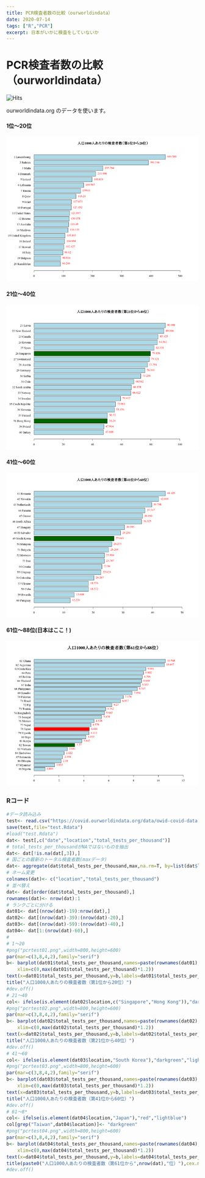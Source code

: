 ```yaml
---
title: PCR検査者数の比較（ourworldindata）
date: 2020-07-14
tags: ["R","PCR"]
excerpt: 日本がいかに検査をしていないか
---
```


# PCR検査者数の比較（ourworldindata）

![Hits](https://hitcounter.pythonanywhere.com/count/tag.svg?url=https%3A%2F%2Fgitpress.io%2F%40statrstart%2pcrtest01)  

ourworldindata.org のデータを使います。

#### 1位〜20位

![pcrtest01](https://raw.githubusercontent.com/statrstart/statrstart.github.com/master/source/images/pcrtest01.png)

#### 21位〜40位

![pcrtest02](https://raw.githubusercontent.com/statrstart/statrstart.github.com/master/source/images/pcrtest02.png)

#### 41位〜60位

![pcrtest03](https://raw.githubusercontent.com/statrstart/statrstart.github.com/master/source/images/pcrtest03.png)

#### 61位〜88位(日本はここ！)

![pcrtest04](https://raw.githubusercontent.com/statrstart/statrstart.github.com/master/source/images/pcrtest04.png)

### Rコード

```R
#データ読み込み
test<- read.csv("https://covid.ourworldindata.org/data/owid-covid-data.csv")
save(test,file="test.Rdata")
#load("test.Rdata")
dat<- test[,c("date","location","total_tests_per_thousand")]
# total_tests_per_thousandがNAではないものを抽出
dat<- dat[!is.na(dat[,3]),]
# 国ごとの最新のトータル検査者数(maxデータ)
dat<- aggregate(dat$total_tests_per_thousand,max,na.rm=T, by=list(dat$location))
# ネーム変更
colnames(dat)<- c("location","total_tests_per_thousand")
# 並べ替え
dat<- dat[order(dat$total_tests_per_thousand),]
rownames(dat)<- nrow(dat):1
# ランクごとに分ける
dat01<- dat[(nrow(dat)-19):nrow(dat),]
dat02<- dat[(nrow(dat)-39):(nrow(dat)-20),]
dat03<- dat[(nrow(dat)-59):(nrow(dat)-40),]
dat04<- dat[1:(nrow(dat)-60),]
#
# 1〜20
#png("pcrtest01.png",width=800,height=600)
par(mar=c(3,8,4,2),family="serif")
b<- barplot(dat01$total_tests_per_thousand,names=paste(rownames(dat01),dat01$location),col="lightblue",las=1,horiz=T,
	xlim=c(0,max(dat01$total_tests_per_thousand)*1.2))
text(x=dat01$total_tests_per_thousand,y=b,labels=dat01$total_tests_per_thousand,col="red",pos=4)
title("人口1000人あたりの検査者数（第1位から20位）")
#dev.off()
# 21〜40
col<- ifelse(is.element(dat02$location,c("Singapore","Hong Kong")),"darkgreen","lightblue")
#png("pcrtest02.png",width=800,height=600)
par(mar=c(3,8,4,2),family="serif")
b<- barplot(dat02$total_tests_per_thousand,names=paste(rownames(dat02),dat02$location),col=col,las=1,horiz=T,
	xlim=c(0,max(dat02$total_tests_per_thousand)*1.2))
text(x=dat02$total_tests_per_thousand,y=b,labels=dat02$total_tests_per_thousand,col="red",pos=4)
title("人口1000人あたりの検査者数（第21位から40位）")
#dev.off()
# 41〜60
col<- ifelse(is.element(dat03$location,"South Korea"),"darkgreen","lightblue")
#png("pcrtest03.png",width=800,height=600)
par(mar=c(3,8,4,2),family="serif")
b<- barplot(dat03$total_tests_per_thousand,names=paste(rownames(dat03),dat03$location),col=col,las=1,horiz=T,
	xlim=c(0,max(dat03$total_tests_per_thousand)*1.2))
text(x=dat03$total_tests_per_thousand,y=b,labels=dat03$total_tests_per_thousand,col="red",pos=4)
title("人口1000人あたりの検査者数（第41位から60位）")
#dev.off()
# 61〜8*
col<- ifelse(is.element(dat04$location,"Japan"),"red","lightblue")
col[grep("Taiwan",dat04$location)]<- "darkgreen"
#png("pcrtest04.png",width=800,height=600)
par(mar=c(3,8,4,2),family="serif")
b<- barplot(dat04$total_tests_per_thousand,names=paste(rownames(dat04),dat04$location),col=col,las=1,horiz=T,
	xlim=c(0,max(dat04$total_tests_per_thousand)*1.2))
text(x=dat04$total_tests_per_thousand,y=b,labels=dat04$total_tests_per_thousand,col="red",pos=4)
title(paste0("人口1000人あたりの検査者数（第61位から",nrow(dat),"位）"),cex.main=1.5)
#dev.off()
```


